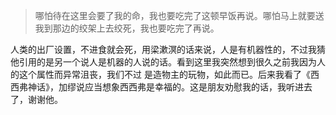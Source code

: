 > 哪怕待在这里会要了我的命，我也要吃完了这顿早饭再说。哪怕马上就要送我到那边的绞架上去绞死，我也要吃完了再说。

人类的出厂设置，不进食就会死，用梁漱溟的话来说，人是有机器性的，不过我猜他引用的是另一个说人是机器的人说的话。看到这里我突然想到很久之前我因为人的这个属性而异常沮丧，我们不过
是造物主的玩物，如此而已。后来我看了《西西弗神话》，加缪说应当想象西西弗是幸福的。这是朋友劝慰我的话，我听进去了，谢谢他。

